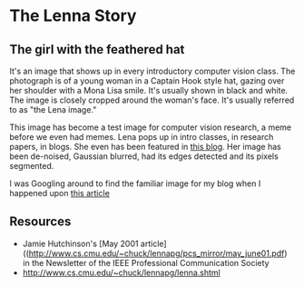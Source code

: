 # The Lenna Story
## The girl with the feathered hat

It's an image that shows up in every introductory computer vision class. The photograph is of a young woman in a Captain Hook style hat, gazing over her shoulder with a Mona Lisa smile. It's usually shown in black and white. The image is closely cropped around the woman's face. It's usually referred to as "the Lena image."

This image has become a test image for computer vision research, a meme before we even had memes. Lena pops up in intro classes, in research papers, in blogs. She even has been featured in [this blog](). Her image has been de-noised, Gaussian blurred, had its edges detected and its pixels segmented.
 
I was Googling around to find the familiar image for my blog when I happened upon [this article](http://www.cs.cmu.edu/~chuck/lennapg/lenna.shtml)

## Resources
* Jamie Hutchinson's [May 2001 article]((http://www.cs.cmu.edu/~chuck/lennapg/pcs_mirror/may_june01.pdf) in the Newsletter of the IEEE Professional Communication Society
* http://www.cs.cmu.edu/~chuck/lennapg/lenna.shtml 
